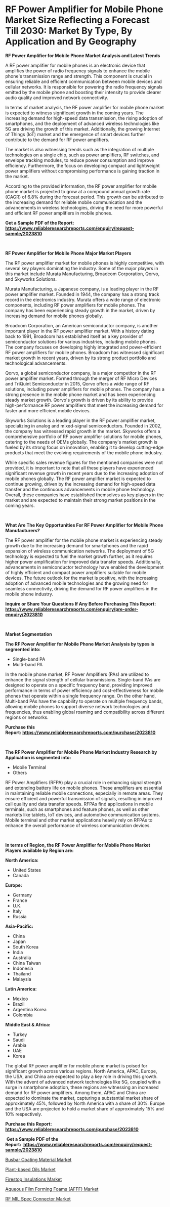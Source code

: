 <p><h1>RF Power Amplifier for Mobile Phone Market Size Reflecting a Forecast Till 2030: Market By Type, By Application and By Geography</h1></p><p><strong>RF Power Amplifier for Mobile Phone Market Analysis and Latest Trends</strong></p>
<p><p>A RF power amplifier for mobile phones is an electronic device that amplifies the power of radio frequency signals to enhance the mobile phone's transmission range and strength. This component is crucial in ensuring reliable and efficient communication between mobile devices and cellular networks. It is responsible for powering the radio frequency signals emitted by the mobile phone and boosting their intensity to provide clearer audio quality and improved network connectivity.</p><p>In terms of market analysis, the RF power amplifier for mobile phone market is expected to witness significant growth in the coming years. The increasing demand for high-speed data transmission, the rising adoption of smartphones, and the deployment of advanced wireless technologies like 5G are driving the growth of this market. Additionally, the growing Internet of Things (IoT) market and the emergence of smart devices further contribute to the demand for RF power amplifiers.</p><p>The market is also witnessing trends such as the integration of multiple technologies on a single chip, such as power amplifiers, RF switches, and envelope tracking modules, to reduce power consumption and improve efficiency. Furthermore, the focus on developing compact and lightweight power amplifiers without compromising performance is gaining traction in the market.</p><p>According to the provided information, the RF power amplifier for mobile phone market is projected to grow at a compound annual growth rate (CAGR) of 6.8% during the forecast period. This growth can be attributed to the increasing demand for reliable mobile communication and the advancements in wireless technologies, driving the need for more powerful and efficient RF power amplifiers in mobile phones.</p></p>
<p><strong>Get a Sample PDF of the Report:&nbsp; <a href="https://www.reliableresearchreports.com/enquiry/request-sample/2023810">https://www.reliableresearchreports.com/enquiry/request-sample/2023810</a></strong></p>
<p>&nbsp;</p>
<p><strong>RF Power Amplifier for Mobile Phone Major Market Players</strong></p>
<p><p>The RF power amplifier market for mobile phones is highly competitive, with several key players dominating the industry. Some of the major players in this market include Murata Manufacturing, Broadcom Corporation, Qorvo, and Skyworks Solutions.</p><p>Murata Manufacturing, a Japanese company, is a leading player in the RF power amplifier market. Founded in 1944, the company has a strong track record in the electronics industry. Murata offers a wide range of electronic components, including RF power amplifiers for mobile phones. The company has been experiencing steady growth in the market, driven by increasing demand for mobile phones globally.</p><p>Broadcom Corporation, an American semiconductor company, is another important player in the RF power amplifier market. With a history dating back to 1991, Broadcom has established itself as a key provider of semiconductor solutions for various industries, including mobile phones. The company focuses on developing highly integrated and power-efficient RF power amplifiers for mobile phones. Broadcom has witnessed significant market growth in recent years, driven by its strong product portfolio and technological advancements.</p><p>Qorvo, a global semiconductor company, is a major competitor in the RF power amplifier market. Formed through the merger of RF Micro Devices and TriQuint Semiconductor in 2015, Qorvo offers a wide range of RF solutions, including power amplifiers for mobile phones. The company has a strong presence in the mobile phone market and has been experiencing steady market growth. Qorvo's growth is driven by its ability to provide high-performance RF power amplifiers that meet the increasing demand for faster and more efficient mobile devices.</p><p>Skyworks Solutions is a leading player in the RF power amplifier market, specializing in analog and mixed-signal semiconductors. Founded in 2002, the company has witnessed rapid growth in the market. Skyworks offers a comprehensive portfolio of RF power amplifier solutions for mobile phones, catering to the needs of OEMs globally. The company's market growth is fueled by its strong focus on innovation, enabling it to develop cutting-edge products that meet the evolving requirements of the mobile phone industry.</p><p>While specific sales revenue figures for the mentioned companies were not provided, it is important to note that all these players have experienced significant revenue growth in recent years due to the increasing adoption of mobile phones globally. The RF power amplifier market is expected to continue growing, driven by the increasing demand for high-speed data transfer and the continuous advancements in mobile phone technology. Overall, these companies have established themselves as key players in the market and are expected to maintain their strong market positions in the coming years.</p></p>
<p>&nbsp;</p>
<p><strong>What Are The Key Opportunities For RF Power Amplifier for Mobile Phone Manufacturers?</strong></p>
<p><p>The RF power amplifier for the mobile phone market is experiencing steady growth due to the increasing demand for smartphones and the rapid expansion of wireless communication networks. The deployment of 5G technology is expected to fuel the market growth further, as it requires higher power amplification for improved data transfer speeds. Additionally, advancements in semiconductor technology have enabled the development of highly efficient and compact power amplifiers suitable for mobile devices. The future outlook for the market is positive, with the increasing adoption of advanced mobile technologies and the growing need for seamless connectivity, driving the demand for RF power amplifiers in the mobile phone industry.</p></p>
<p><strong>Inquire or Share Your Questions If Any Before Purchasing This Report: <a href="https://www.reliableresearchreports.com/enquiry/pre-order-enquiry/2023810">https://www.reliableresearchreports.com/enquiry/pre-order-enquiry/2023810</a></strong></p>
<p>&nbsp;</p>
<p><strong>Market Segmentation</strong></p>
<p><strong>The RF Power Amplifier for Mobile Phone Market Analysis by types is segmented into:</strong></p>
<p><ul><li>Single-band PA</li><li>Multi-band PA</li></ul></p>
<p><p>In the mobile phone market, RF Power Amplifiers (PAs) are utilized to enhance the signal strength of cellular transmissions. Single-band PAs are designed to operate on a specific frequency band, providing improved performance in terms of power efficiency and cost-effectiveness for mobile phones that operate within a single frequency range. On the other hand, Multi-band PAs have the capability to operate on multiple frequency bands, allowing mobile phones to support diverse network technologies and frequencies, thus enabling global roaming and compatibility across different regions or networks.</p></p>
<p><strong>Purchase this Report:&nbsp;<a href="https://www.reliableresearchreports.com/purchase/2023810">https://www.reliableresearchreports.com/purchase/2023810</a></strong></p>
<p>&nbsp;</p>
<p><strong>The RF Power Amplifier for Mobile Phone Market Industry Research by Application is segmented into:</strong></p>
<p><ul><li>Mobile Terminal</li><li>Others</li></ul></p>
<p><p>RF Power Amplifiers (RFPA) play a crucial role in enhancing signal strength and extending battery life on mobile phones. These amplifiers are essential in maintaining reliable mobile connections, especially in remote areas. They ensure efficient and powerful transmission of signals, resulting in improved call quality and data transfer speeds. RFPAs find applications in mobile terminals, such as smartphones and feature phones, as well as other markets like tablets, IoT devices, and automotive communication systems. Mobile terminal and other market applications heavily rely on RFPAs to enhance the overall performance of wireless communication devices.</p></p>
<p>&nbsp;</p>
<p><strong>In terms of Region, the RF Power Amplifier for Mobile Phone Market Players available by Region are:</strong></p>
<p>
    <p> <strong> North America: </strong>
        <ul>
            <li>United States</li>
            <li>Canada</li>
        </ul>
        </p> 
    <p> <strong> Europe: </strong>
        <ul>
            <li>Germany</li>
            <li>France</li>
            <li>U.K.</li>
            <li>Italy</li>
            <li>Russia</li>
        </ul>
        </p> 
    <p> <strong> Asia-Pacific: </strong>
        <ul>
            <li>China</li>
            <li>Japan</li>
            <li>South Korea</li>
            <li>India</li>
            <li>Australia</li>
            <li>China Taiwan</li>
            <li>Indonesia</li>
            <li>Thailand</li>
            <li>Malaysia</li>
        </ul>
        </p> 
    <p> <strong> Latin America: </strong>
        <ul>
            <li>Mexico</li>
            <li>Brazil</li>
            <li>Argentina Korea</li>
            <li>Colombia</li>
        </ul>
        </p> 
    <p> <strong> Middle East & Africa: </strong>
        <ul>
            <li>Turkey</li>
            <li>Saudi</li>
            <li>Arabia</li>
            <li>UAE</li>
            <li>Korea</li>
        </ul>
    </p>
    </p>
<p><p>The global RF power amplifier for mobile phone market is poised for significant growth across various regions. North America, APAC, Europe, the USA, and China are expected to play a key role in driving this growth. With the advent of advanced network technologies like 5G, coupled with a surge in smartphone adoption, these regions are witnessing an increased demand for RF power amplifiers. Among them, APAC and China are expected to dominate the market, capturing a substantial market share of approximately 45%, followed by North America with a share of 30%. Europe and the USA are projected to hold a market share of approximately 15% and 10% respectively.</p></p>
<p><strong>Purchase this Report: <a href="https://www.reliableresearchreports.com/purchase/2023810">https://www.reliableresearchreports.com/purchase/2023810</a></strong></p>
<p>&nbsp;<strong>Get a Sample PDF of the Report:&nbsp;&nbsp;<a href="https://www.reliableresearchreports.com/enquiry/request-sample/2023810">https://www.reliableresearchreports.com/enquiry/request-sample/2023810</a></strong></p>
<p><strong></strong></p>
<p><p><a href="https://medium.com/@kabirkhanrp23/busbar-coating-material-nbsp-market-focuses-on-market-share-size-and-projected-forecast-till-2030-e3d90a02eb27">Busbar Coating Material Market</a></p><p><a href="https://medium.com/@sanjubabarp23/plant-based-oils-nbsp-market-focuses-on-market-share-size-and-projected-forecast-till-2030-827b91f02e79">Plant-based Oils Market</a></p><p><a href="https://medium.com/@shivangi.reportprime/firestop-insulations-nbsp-market-focuses-on-market-share-size-and-projected-forecast-till-2030-7a3d27050c36">Firestop Insulations Market</a></p><p><a href="https://medium.com/@aniket.reportprime23/aqueous-film-forming-foams-afff-market-insights-into-market-cagr-market-trends-and-growth-940a734db598">Aqueous Film Forming Foams (AFFF) Market</a></p><p><a href="https://github.com/RoccoManning/Market-Research-Report-List-2/blob/main/rf-mil-spec-connector-market.md">RF MIL Spec Connector Market</a></p></p>